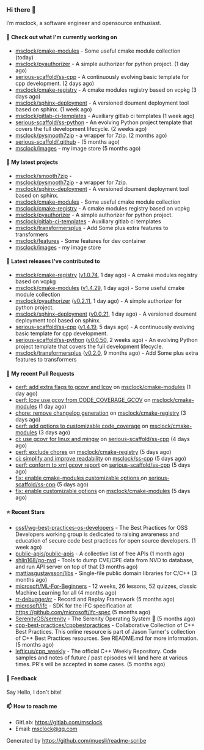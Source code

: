 ### Hi there 👋

I’m msclock, a software engineer and opensource enthusiast.

#### 👷 Check out what I'm currently working on

- [msclock/cmake-modules](https://github.com/msclock/cmake-modules) - Some useful cmake module collection (today)
- [msclock/pyauthorizer](https://github.com/msclock/pyauthorizer) - A simple authorizer for python project. (1 day ago)
- [serious-scaffold/ss-cpp](https://github.com/serious-scaffold/ss-cpp) - A continuously evolving basic template for cpp development. (2 days ago)
- [msclock/cmake-registry](https://github.com/msclock/cmake-registry) - A cmake modules registry based on vcpkg (3 days ago)
- [msclock/sphinx-deployment](https://github.com/msclock/sphinx-deployment) - A versioned doument deployment tool based on sphinx. (1 week ago)
- [msclock/gitlab-ci-templates](https://github.com/msclock/gitlab-ci-templates) - Auxiliary gitlab ci templates (1 week ago)
- [serious-scaffold/ss-python](https://github.com/serious-scaffold/ss-python) - An evolving Python project template that covers the full development lifecycle. (2 weeks ago)
- [msclock/pysmooth7zip](https://github.com/msclock/pysmooth7zip) - a wrapper for 7zip. (2 months ago)
- [serious-scaffold/.github](https://github.com/serious-scaffold/.github) -  (5 months ago)
- [msclock/images](https://github.com/msclock/images) - my image store (5 months ago)

#### 🌱 My latest projects

- [msclock/smooth7zip](https://github.com/msclock/smooth7zip) - 
- [msclock/pysmooth7zip](https://github.com/msclock/pysmooth7zip) - a wrapper for 7zip.
- [msclock/sphinx-deployment](https://github.com/msclock/sphinx-deployment) - A versioned doument deployment tool based on sphinx.
- [msclock/cmake-modules](https://github.com/msclock/cmake-modules) - Some useful cmake module collection
- [msclock/cmake-registry](https://github.com/msclock/cmake-registry) - A cmake modules registry based on vcpkg
- [msclock/pyauthorizer](https://github.com/msclock/pyauthorizer) - A simple authorizer for python project.
- [msclock/gitlab-ci-templates](https://github.com/msclock/gitlab-ci-templates) - Auxiliary gitlab ci templates
- [msclock/transformersplus](https://github.com/msclock/transformersplus) - Add Some plus extra features to transformers
- [msclock/features](https://github.com/msclock/features) - Some features for dev container
- [msclock/images](https://github.com/msclock/images) - my image store

#### 🔭 Latest releases I've contributed to

- [msclock/cmake-registry](https://github.com/msclock/cmake-registry) ([v1.0.74](https://github.com/msclock/cmake-registry/releases/tag/v1.0.74), 1 day ago) - A cmake modules registry based on vcpkg
- [msclock/cmake-modules](https://github.com/msclock/cmake-modules) ([v1.4.29](https://github.com/msclock/cmake-modules/releases/tag/v1.4.29), 1 day ago) - Some useful cmake module collection
- [msclock/pyauthorizer](https://github.com/msclock/pyauthorizer) ([v0.2.11](https://github.com/msclock/pyauthorizer/releases/tag/v0.2.11), 1 day ago) - A simple authorizer for python project.
- [msclock/sphinx-deployment](https://github.com/msclock/sphinx-deployment) ([v0.0.21](https://github.com/msclock/sphinx-deployment/releases/tag/v0.0.21), 1 day ago) - A versioned doument deployment tool based on sphinx.
- [serious-scaffold/ss-cpp](https://github.com/serious-scaffold/ss-cpp) ([v1.4.19](https://github.com/serious-scaffold/ss-cpp/releases/tag/v1.4.19), 5 days ago) - A continuously evolving basic template for cpp development.
- [serious-scaffold/ss-python](https://github.com/serious-scaffold/ss-python) ([v0.0.50](https://github.com/serious-scaffold/ss-python/releases/tag/v0.0.50), 2 weeks ago) - An evolving Python project template that covers the full development lifecycle.
- [msclock/transformersplus](https://github.com/msclock/transformersplus) ([v0.2.0](https://github.com/msclock/transformersplus/releases/tag/v0.2.0), 9 months ago) - Add Some plus extra features to transformers

#### 🔨 My recent Pull Requests

- [perf: add extra flags to gcovr and lcov](https://github.com/msclock/cmake-modules/pull/96) on [msclock/cmake-modules](https://github.com/msclock/cmake-modules) (1 day ago)
- [perf: lcov use gcov from CODE_COVERAGE_GCOV](https://github.com/msclock/cmake-modules/pull/95) on [msclock/cmake-modules](https://github.com/msclock/cmake-modules) (1 day ago)
- [chore: remove changelog generation](https://github.com/msclock/cmake-registry/pull/110) on [msclock/cmake-registry](https://github.com/msclock/cmake-registry) (3 days ago)
- [perf: add options to customizable code_coverage](https://github.com/msclock/cmake-modules/pull/93) on [msclock/cmake-modules](https://github.com/msclock/cmake-modules) (3 days ago)
- [ci: use gcovr for linux and mingw](https://github.com/serious-scaffold/ss-cpp/pull/188) on [serious-scaffold/ss-cpp](https://github.com/serious-scaffold/ss-cpp) (4 days ago)
- [perf: exclude chores](https://github.com/msclock/cmake-registry/pull/107) on [msclock/cmake-registry](https://github.com/msclock/cmake-registry) (5 days ago)
- [ci: simplify and improve readability](https://github.com/msclock/ss-cpp/pull/19) on [msclock/ss-cpp](https://github.com/msclock/ss-cpp) (5 days ago)
- [perf: conform to xml gcovr report](https://github.com/serious-scaffold/ss-cpp/pull/187) on [serious-scaffold/ss-cpp](https://github.com/serious-scaffold/ss-cpp) (5 days ago)
- [fix: enable cmake-modules customizable options ](https://github.com/serious-scaffold/ss-cpp/pull/186) on [serious-scaffold/ss-cpp](https://github.com/serious-scaffold/ss-cpp) (5 days ago)
- [fix: enable customizable options](https://github.com/msclock/cmake-modules/pull/91) on [msclock/cmake-modules](https://github.com/msclock/cmake-modules) (5 days ago)

#### ⭐ Recent Stars

- [ossf/wg-best-practices-os-developers](https://github.com/ossf/wg-best-practices-os-developers) - The Best Practices for OSS Developers working group is dedicated to raising awareness and education of secure code best practices for open source developers. (1 week ago)
- [public-apis/public-apis](https://github.com/public-apis/public-apis) - A collective list of free APIs (1 month ago)
- [shlin168/go-nvd](https://github.com/shlin168/go-nvd) - Tools to dump CVE/CPE data from NVD to database, and run API server on top of that (3 months ago)
- [mattiasgustavsson/libs](https://github.com/mattiasgustavsson/libs) - Single-file public domain libraries for C/C&#43;&#43; (3 months ago)
- [microsoft/ML-For-Beginners](https://github.com/microsoft/ML-For-Beginners) - 12 weeks, 26 lessons, 52 quizzes, classic Machine Learning for all (4 months ago)
- [rr-debugger/rr](https://github.com/rr-debugger/rr) - Record and Replay Framework (5 months ago)
- [microsoft/ifc](https://github.com/microsoft/ifc) - SDK for the IFC specification at https://github.com/microsoft/ifc-spec (5 months ago)
- [SerenityOS/serenity](https://github.com/SerenityOS/serenity) - The Serenity Operating System 🐞 (5 months ago)
- [cpp-best-practices/cppbestpractices](https://github.com/cpp-best-practices/cppbestpractices) - Collaborative Collection of C&#43;&#43; Best Practices. This online resource is part of Jason Turner&#39;s collection of C&#43;&#43; Best Practices resources. See README.md for more information. (5 months ago)
- [lefticus/cpp_weekly](https://github.com/lefticus/cpp_weekly) - The official C&#43;&#43; Weekly Repository. Code samples and notes of future / past episodes will land here at various times. PR&#39;s will be accepted in some cases. (5 months ago)

#### 💬 Feedback

Say Hello, I don't bite!

#### 📫 How to reach me

- GitLab: https://gitlab.com/msclock
- Email: msclock@qq.com

Generated by https://github.com/muesli/readme-scribe
